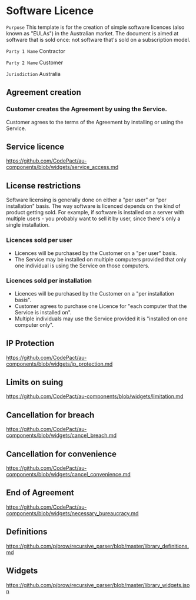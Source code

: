 # Software Licence

`Purpose` This template is for the creation of simple software licences (also known as "EULAs") in the Australian market. The document is aimed at software that is sold once: not software that's sold on a subscription model.

`Party 1 Name` Contractor

`Party 2 Name` Customer

`Jurisdiction` Australia

## Agreement creation

### Customer creates the Agreement by using the Service.

Customer agrees to the terms of the Agreement by installing or using the Service.

## Service licence

https://github.com/CodePact/au-components/blob/widgets/service_access.md

## License restrictions

Software licensing is generally done on either a "per user" or "per installation" basis. The way software is licenced depends on the kind of product getting sold.  For example, if software is installed on a server with multiple users - you probably want to sell it by user, since there's only a single installation.

### Licences sold per user

- Licences will be purchased by the Customer on a "per user" basis.
- The Service may be installed on multiple computers provided that only one individual is using the Service on those computers.

### Licences sold per installation

- Licences will be purchased by the Customer on a "per installation basis".
- Customer agrees to purchase one Licence for "each computer that the Service is installed on".
- Multiple individuals may use the Service provided it is "installed on one computer only".

## IP Protection

https://github.com/CodePact/au-components/blob/widgets/ip_protection.md

## Limits on suing

https://github.com/CodePact/au-components/blob/widgets/limitation.md

## Cancellation for breach

https://github.com/CodePact/au-components/blob/widgets/cancel_breach.md

## Cancellation for convenience

https://github.com/CodePact/au-components/blob/widgets/cancel_convenience.md

## End of Agreement

https://github.com/CodePact/au-components/blob/widgets/necessary_bureaucracy.md

## Definitions

https://github.com/pjbrow/recursive_parser/blob/master/library_definitions.md

## Widgets

https://github.com/pjbrow/recursive_parser/blob/master/library_widgets.json
